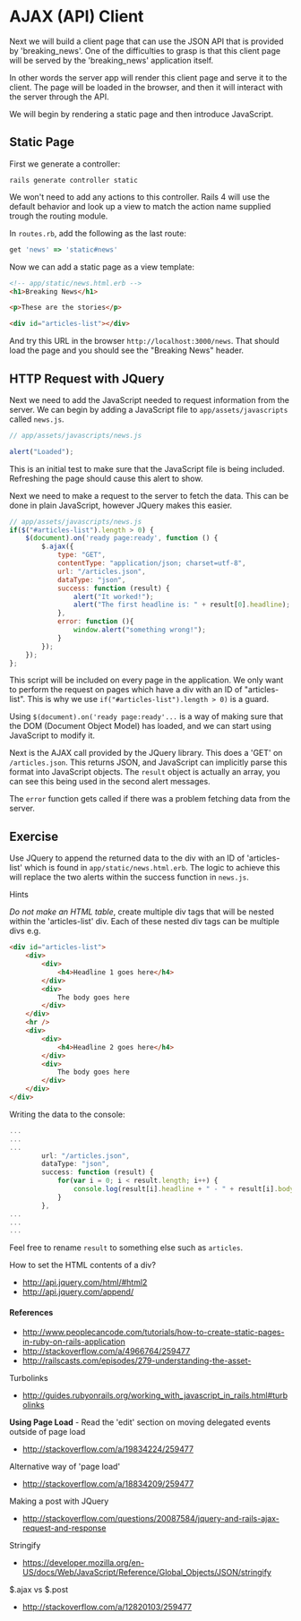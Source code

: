 # AJAX (API) Client

Next we will build a client page that can use the JSON API that is provided by 'breaking_news'. One of the difficulties to grasp is that this client page will be served by the 'breaking_news' application itself. 

In other words the server app will render this client page and serve it to the client. The page will be loaded in the browser, and then it will interact with the server through the API.

We will begin by rendering a static page and then introduce JavaScript. 

## Static Page

First we generate a controller:

```
rails generate controller static 
```
We won't need to add any actions to this controller. Rails 4 will use the default behavior and look up a view to match the action name supplied trough the routing module.


In `routes.rb`, add the following as the last route:

```ruby
get 'news' => 'static#news'
```

Now we can add a static page as a view template:

```html
<!-- app/static/news.html.erb -->
<h1>Breaking News</h1>

<p>These are the stories</p>

<div id="articles-list"></div>
```

And try this URL in the browser `http://localhost:3000/news`.  That should load the page and you should see the "Breaking News" header.


## HTTP Request with JQuery

Next we need to add the JavaScript needed to request information from the server. We can begin by adding a JavaScript file to `app/assets/javascripts` called `news.js`.

```js
// app/assets/javascripts/news.js

alert("Loaded");

```

This is an initial test to make sure that the JavaScript file is being included. Refreshing the page should cause this alert to show.

Next we need to make a request to the server to fetch the data. This can be done in plain JavaScript, however JQuery makes this easier. 


```js
// app/assets/javascripts/news.js
if($("#articles-list").length > 0) {
	$(document).on('ready page:ready', function () {
		$.ajax({
			type: "GET",
			contentType: "application/json; charset=utf-8",
			url: "/articles.json",
			dataType: "json",
			success: function (result) {
				alert("It worked!");
				alert("The first headline is: " + result[0].headline);
			},
			error: function (){
				window.alert("something wrong!");
			}
		}); 
	});
};

```

This script will be included on every page in the application. We only want to perform the request on pages which have a div with an ID of "articles-list". This is why we use `if("#articles-list").length > 0)` is a guard.

Using `$(document).on('ready page:ready'...` is a way of making sure that the DOM (Document Object Model) has loaded, and we can start using JavaScript to modify it.

Next is the AJAX call provided by the JQuery library. This does a 'GET' on `/articles.json`. This returns JSON, and JavaScript can implicitly parse this format into JavaScript objects. The `result` object is actually an array, you can see this being used in the second alert messages.

The `error` function gets called if there was a problem fetching data from the server. 

## Exercise 

Use JQuery to append the returned data to the div with an ID of 'articles-list' which is found in `app/static/news.html.erb`. The logic to achieve this will replace the two alerts within the success function in `news.js`.

Hints

*Do not make an HTML table*, create multiple div tags that will be nested within the 'articles-list' div. Each of these nested div tags can be multiple divs e.g.

```html
<div id="articles-list">
	<div>
		<div>
			<h4>Headline 1 goes here</h4>
		</div>
		<div>
			The body goes here
		</div>
	</div>
	<hr />
	<div>
		<div>
			<h4>Headline 2 goes here</h4>
		</div>
		<div>
			The body goes here
		</div>
	</div>
</div>
```

Writing the data to the console:

```js
...
...
...
		url: "/articles.json",
		dataType: "json",
		success: function (result) {
			for(var i = 0; i < result.length; i++) {
				console.log(result[i].headline + " - " + result[i].body);
			}
		},
...
...
...
```

Feel free to rename `result` to something else such as `articles`.

How to set the HTML contents of a div?
* http://api.jquery.com/html/#html2
* http://api.jquery.com/append/

#### References

* http://www.peoplecancode.com/tutorials/how-to-create-static-pages-in-ruby-on-rails-application
* http://stackoverflow.com/a/4966764/259477
* http://railscasts.com/episodes/279-understanding-the-asset-

Turbolinks  
* http://guides.rubyonrails.org/working_with_javascript_in_rails.html#turbolinks

**Using Page Load** - Read the 'edit' section on moving delegated events outside of page load
* http://stackoverflow.com/a/19834224/259477

Alternative way of 'page load'  
* http://stackoverflow.com/a/18834209/259477

Making a post with JQuery  
* http://stackoverflow.com/questions/20087584/jquery-and-rails-ajax-request-and-response

Stringify 
* https://developer.mozilla.org/en-US/docs/Web/JavaScript/Reference/Global_Objects/JSON/stringify

$.ajax vs $.post  
* http://stackoverflow.com/a/12820103/259477